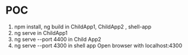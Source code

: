 # POC


1. npm install, ng build in ChildApp1, ChildApp2 , shell-app
2. ng serve      in ChildApp1
3. ng serve --port 4400 in Child App2
4. ng serve --port 4300 in shell app
Open browser with localhost:4300
